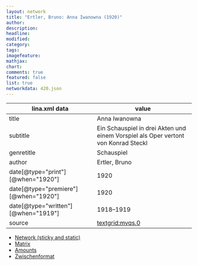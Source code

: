 ```yaml
---
layout: network
title: "Ertler, Bruno: Anna Iwanowna (1920)"
author:
description:
headline:
modified:
category:
tags:
imagefeature: 
mathjax: 
chart: 
comments: true
featured: false
list: true
networkdata: 420.json
---
```

lina.xml data  | value
------------- | -------------
title|Anna Iwanowna
subtitle|Ein Schauspiel in drei Akten und einem Vorspiel als Oper vertont von Konrad Steckl
genretitle|Schauspiel
author|Ertler, Bruno
date[@type="print"][@when="1920"]|1920
date[@type="premiere"][@when="1920"]|1920
date[@type="written"][@when="1919"]|1918–1919
source|[textgrid:mvqs.0](https://textgridlab.org/1.0/tgcrud-public/rest/textgrid:mvqs.0/data)



* [Network (sticky and static)](/network420)
* [Matrix](/matrix420)
* [Amounts](/amounts420)
* [Zwischenformat](/lina420 )
